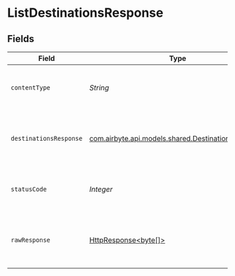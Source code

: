 # ListDestinationsResponse


## Fields

| Field                                                                                                                                                                                                                                                                                                                         | Type                                                                                                                                                                                                                                                                                                                          | Required                                                                                                                                                                                                                                                                                                                      | Description                                                                                                                                                                                                                                                                                                                   | Example                                                                                                                                                                                                                                                                                                                       |
| ----------------------------------------------------------------------------------------------------------------------------------------------------------------------------------------------------------------------------------------------------------------------------------------------------------------------------- | ----------------------------------------------------------------------------------------------------------------------------------------------------------------------------------------------------------------------------------------------------------------------------------------------------------------------------- | ----------------------------------------------------------------------------------------------------------------------------------------------------------------------------------------------------------------------------------------------------------------------------------------------------------------------------- | ----------------------------------------------------------------------------------------------------------------------------------------------------------------------------------------------------------------------------------------------------------------------------------------------------------------------------- | ----------------------------------------------------------------------------------------------------------------------------------------------------------------------------------------------------------------------------------------------------------------------------------------------------------------------------- |
| `contentType`                                                                                                                                                                                                                                                                                                                 | *String*                                                                                                                                                                                                                                                                                                                      | :heavy_check_mark:                                                                                                                                                                                                                                                                                                            | HTTP response content type for this operation                                                                                                                                                                                                                                                                                 |                                                                                                                                                                                                                                                                                                                               |
| `destinationsResponse`                                                                                                                                                                                                                                                                                                        | [com.airbyte.api.models.shared.DestinationsResponse](../../models/shared/DestinationsResponse.md)                                                                                                                                                                                                                             | :heavy_minus_sign:                                                                                                                                                                                                                                                                                                            | Successful operation                                                                                                                                                                                                                                                                                                          | {"next":"https://api.airbyte.com/v1/destinations?limit=5&offset=10","previous":"https://api.airbyte.com/v1/destinations?limit=5&offset=0","data":{"destinationId":"18dccc91-0ab1-4f72-9ed7-0b8fc27c5826","name":"Analytics Team Postgres","destinationType":"postgres","workspaceId":"871d9b60-11d1-44cb-8c92-c246d53bf87e"}} |
| `statusCode`                                                                                                                                                                                                                                                                                                                  | *Integer*                                                                                                                                                                                                                                                                                                                     | :heavy_check_mark:                                                                                                                                                                                                                                                                                                            | HTTP response status code for this operation                                                                                                                                                                                                                                                                                  |                                                                                                                                                                                                                                                                                                                               |
| `rawResponse`                                                                                                                                                                                                                                                                                                                 | [HttpResponse<byte[]>](https://docs.oracle.com/en/java/javase/11/docs/api/java.net.http/java/net/http/HttpResponse.html)                                                                                                                                                                                                      | :heavy_check_mark:                                                                                                                                                                                                                                                                                                            | Raw HTTP response; suitable for custom response parsing                                                                                                                                                                                                                                                                       |                                                                                                                                                                                                                                                                                                                               |